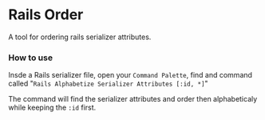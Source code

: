 # Rails Order

A tool for ordering rails serializer attributes.

### How to use

Insde a Rails serializer file, open your `Command Palette`, find and command called "`Rails Alphabetize Serializer Attributes [:id, *]`"

The command will find the serializer attributes and order then alphabeticaly while keeping the `:id` first.
